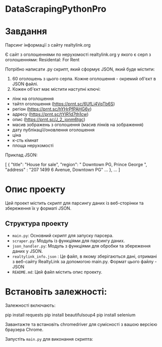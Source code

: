 # DataScrapingPythonPro

# Завдання

Парсинг інформації з сайту realtylink.org

Є сайт з оголошеннями по нерухомості realtylink.org у якого є серп з оголошеннями: Residental: For Rent

Потрібно написати .py скрипт, який сформує JSON, який буде містити: 
1. 60 оголошень з цього серпа. Кожне оголошення - окремий об'єкт в JSON файлі. 
2. Кожен об'єкт має містити наступні ключі: 
- лінк на оголошення
- тайтл оголошення (https://prnt.sc/6UfLi4VqTb6S) 
- регіон (https://prnt.sc/hYHrPfPAHG6v) 
- адресу (https://prnt.sc/tYIR1d7th1cw) 
- опис (https://prnt.sc/J_2_jonm6tgc) 
- масив зображень з оголошення (масив лінків на зображення)
- дату публікації/оновлення оголошення
- ціна 
- к-сть кімнат
- площа нерухомості  

Приклад JSON:

[
  {
    "title": "House for sale",
    "region": " Downtown PG, Prince George ",
     "address" :  "207 1499 6 Avenue, Downtown PG"
    ...
  },
  ...
]


# Опис проекту

Цей проект містить скрипт для парсингу даних із веб-сторінки та збереження їх у форматі JSON.

## Структура проекту

- `main.py`: Основний скрипт для запуску парсера.
- `scraper.py`: Модуль із функціями для парсингу даних.
- `json_handler.py`: Модуль з функціями для обробки та збереження даних у JSON.
- `realtylink_info.json` : Це файл, в якому зберігаються дані, отримані з веб-сайту RealtyLink за допомогою main.py. 
Формат цього файлу - JSON
- `README.md`: Цей файл містить опис проекту.


# Встановіть залежності:

Залежності включають:

pip install requests
pip install beautifulsoup4
pip install selenium

Завантажте та встановіть chromedriver для сумісності з вашою версією браузера Chrome.

Запустіть `main.py` для виконання скрипта:
